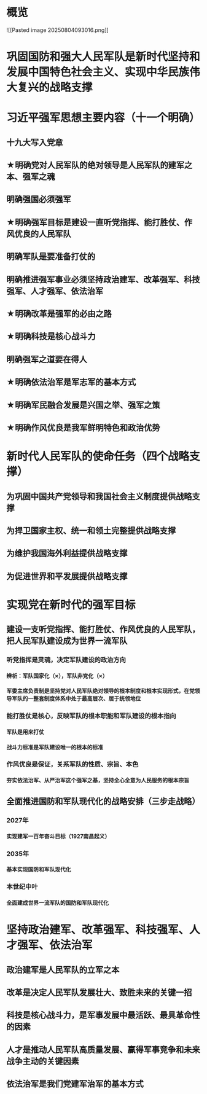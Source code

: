 # 概览
![[Pasted image 20250804093016.png]]
# 巩固国防和强大人民军队是新时代坚持和发展中国特色社会主义、实现中华民族伟大复兴的战略支撑
# 习近平强军思想主要内容（十一个明确）
## 十九大写入党章
## ★明确党对人民军队的绝对领导是人民军队的建军之本、强军之魂
## 明确强国必须强军
## ★明确强军目标是建设一直听党指挥、能打胜仗、作风优良的人民军队
## 明确军队是要准备打仗的
## 明确推进强军事业必须坚持政治建军、改革强军、科技强军、人才强军、依法治军
## ★明确改革是强军的必由之路
## ★明确科技是核心战斗力
## 明确强军之道要在得人
## ★明确依法治军是军志军的基本方式
## ★明确军民融合发展是兴国之举、强军之策
## ★明确作风优良是我军鲜明特色和政治优势
# 新时代人民军队的使命任务（四个战略支撑）
## 为巩固中国共产党领导和我国社会主义制度提供战略支撑
## 为捍卫国家主权、统一和领土完整提供战略支撑
## 为维护我国海外利益提供战略支撑
## 为促进世界和平发展提供战略支撑
# 实现党在新时代的强军目标
## 建设一支听党指挥、能打胜仗、作风优良的人民军队，把人民军队建设成为世界一流军队
### 听党指挥是灵魂，决定军队建设的政治方向
#### 辨析：军队国家化（×），军队非党化（×）
#### 军委主席负责制是坚持党对人民军队绝对领导的根本制度和根本实现形式，在党领导军队的一整套制度体系中处于最高层次、居于统领地位
### 能打胜仗是核心，反映军队的根本职能和军队建设的根本指向
#### 军队是用来打仗
#### 战斗力标准是军队建设唯一的根本的标准
### 作风优良是保证，关系军队的性质、宗旨、本色
#### 夯实依法治军、从严治军这个强军之基，坚持全心全意为人民服务的根本宗旨
## 全面推进国防和军队现代化的战略安排（三步走战略）
### 2027年
#### 实现建军一百年奋斗目标（1927南昌起义）
### 2035年
#### 基本实现国防和军队现代化
### 本世纪中叶
#### 全面建成世界一流军队的国防和军队现代化
# 坚持政治建军、改革强军、科技强军、人才强军、依法治军
## 政治建军是人民军队的立军之本
## 改革是决定人民军队发展壮大、致胜未来的关键一招
## 科技是核心战斗力，是军事发展中最活跃、最具革命性的因素
## 人才是推动人民军队高质量发展、赢得军事竞争和未来战争主动的关键因素
## 依法治军是我们党建军治军的基本方式